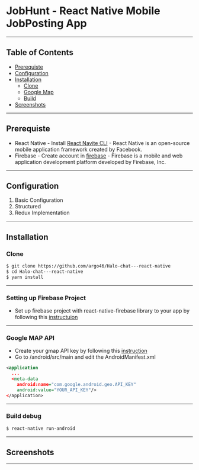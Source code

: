 # JobHunt - React Native Mobile JobPosting App
---
## Table of Contents

- [Prerequiste](#prerequiste)
- [Configuration](#configuration)
- [Installation](#installation)
  - [Clone](#clone)
  - [Google Map](#google-map-api)
  - [Build](#build-debug)
- [Screenshots](#screenshots)
---

## Prerequiste
- React Native - Install [React Navite CLI](https://facebook.github.io/react-native/docs/getting-started) - React Native is an open-source mobile application framework created by Facebook.
- Firebase - Create account in [firebase](http://firebase.google.com/) - Firebase is a mobile and web application development platform developed by Firebase, Inc.
---

## Configuration

<ol>
  <li>Basic Configuration</li>
  <li>Structured</li>
  <li>Redux Implementation</li>
</ol>

---

## Installation

### Clone
```bash
$ git clone https://github.com/argo46/Halo-chat---react-native
$ cd Halo-chat---react-native
$ yarn install
```
---
### Setting up Firebase Project
- Set up firebase project with react-native-firebase library to your app by following this [instructuion](https://invertase.io/oss/react-native-firebase/quick-start/existing-project)
---

### Google MAP API
- Create your gmap API key by following this [instruction](https://developers.google.com/maps/documentation/embed/get-api-key)
- Go to /android/src/main and edit the AndroidManifest.xml
```xml
<application
  ...
  <meta-data
    android:name="com.google.android.geo.API_KEY"
    android:value="YOUR_API_KEY"/>
</application>
```
---
### Build debug
```bash
$ react-native run-android
```
---

## Screenshots

---
